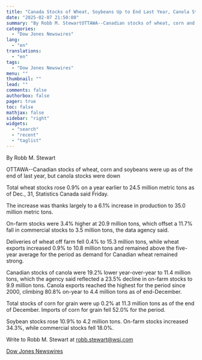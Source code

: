 ```yaml
---
title: "Canada Stocks of Wheat, Soybeans Up to End Last Year, Canola Stocks Fall"
date: "2025-02-07 21:50:00"
summary: "By Robb M. StewartOTTAWA--Canadian stocks of wheat, corn and soybeans were up as of the end of last year, but canola stocks were downTotal wheat stocks rose 0.9% on a year earlier to 24.5 million metric tons as of Dec., 31, Statistics Canada said Friday.The increase was thanks largely to..."
categories:
  - "Dow Jones Newswires"
lang:
  - "en"
translations:
  - "en"
tags:
  - "Dow Jones Newswires"
menu: ""
thumbnail: ""
lead: ""
comments: false
authorbox: false
pager: true
toc: false
mathjax: false
sidebar: "right"
widgets:
  - "search"
  - "recent"
  - "taglist"
---
```


By Robb M. Stewart

OTTAWA--Canadian stocks of wheat, corn and soybeans were up as of the end of last year, but canola stocks were down

Total wheat stocks rose 0.9% on a year earlier to 24.5 million metric tons as of Dec., 31, Statistics Canada said Friday.

The increase was thanks largely to a 6.1% increase in production to 35.0 million metric tons.

On-farm stocks were 3.4% higher at 20.9 million tons, which offset a 11.7% fall in commercial stocks to 3.5 million tons, the data agency said.

Deliveries of wheat off farm fell 0.4% to 15.3 million tons, while wheat exports increased 0.9% to 10.8 million tons and remained above the five-year average for the period as demand for Canadian wheat remained strong.

Canadian stocks of canola were 19.2% lower year-over-year to 11.4 million tons, which the agency said reflected a 23.5% decline in on-farm stocks to 9.9 million tons. Canola exports reached the highest for the period since 2000, climbing 80.8% on-year to 4.4 million tons as of end-December.

Total stocks of corn for grain were up 0.2% at 11.3 million tons as of the end of December. Imports of corn for grain fell 52.0% for the period.

Soybean stocks rose 10.9% to 4.2 million tons. On-farm stocks increased 34.3%, while commercial stocks fell 18.0%.

Write to Robb M. Stewart at robb.stewart@wsj.com

[Dow Jones Newswires](https://www.tradingview.com/news/DJN_DN20250207006499:0-canada-stocks-of-wheat-soybeans-up-to-end-last-year-canola-stocks-fall/)
